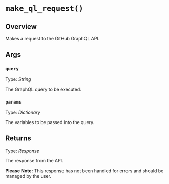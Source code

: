 # `make_ql_request()`

## Overview

Makes a request to the GitHub GraphQL API.

## Args

### `query`

Type: *String*

The GraphQL query to be executed.

### `params`

Type: *Dictionary*

The variables to be passed into the query.

## Returns

Type: *Response*

The response from the API.

**Please Note:** This response has not been handled for errors and should be managed by the user.